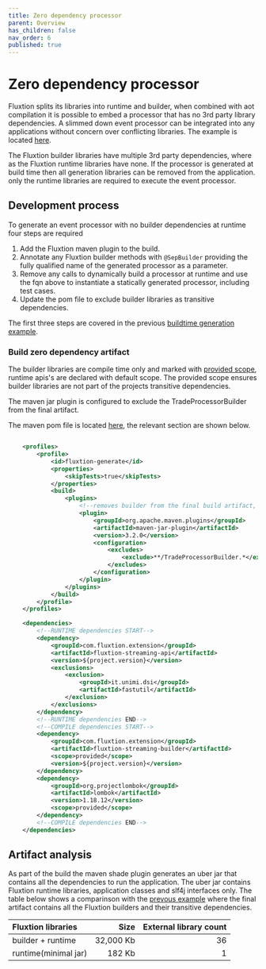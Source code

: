 ```yaml
---
title: Zero dependency processor
parent: Overview
has_children: false
nav_order: 6
published: true
---
```


# Zero dependency processor
Fluxtion splits its libraries into runtime and builder, when combined with aot compilation
it is possible to embed a processor that has no 3rd party library dependencies. A slimmed down
event processor can be integrated into any applications without concern over conflicting libraries.
The example is located [here](https://github.com/v12technology/fluxtion/tree/{{site.fluxtion_version}}/examples/quickstart/lesson-4).

The Fluxtion builder libraries have multiple 3rd party dependencies, where as the Fluxtion runtime 
libraries have none. If the processor is generated at build time then all generation libraries
can be removed from the application. only the runtime libraries are required to execute the
event processor.

## Development process
To generate an event processor with no builder dependencies at runtime four steps are required
1. Add the Fluxtion maven plugin to the build.
1. Annotate any Fluxtion builder methods with `@SepBuilder` providing the fully qualified name of the generated processor as a parameter.
1. Remove any calls to dynamically build a processor at runtime and use the fqn above to instantiate a statically generated processor, including test cases.
1. Update the pom file to exclude builder libraries as transitive dependencies.

The first three steps are covered in the previous [buildtime generation example](../../old-stuff/starting/aot_compilation.md).

### Build zero dependency artifact
The builder libraries are compile time only and marked 
with [provided scope](https://maven.apache.org/guides/introduction/introduction-to-dependency-mechanism.html#dependency-scope), 
runtime apis's are declared with default scope. The provided scope ensures builder 
libraries are not part of the projects transitive dependencies.

The maven jar plugin is configured to exclude the TradeProcessorBuilder from the final artifact.

The maven pom file is located [here](https://github.com/v12technology/fluxtion/tree/{{site.fluxtion_version}}/examples/quickstart/lesson-4/pom.xml), 
the relevant section are shown below.

```xml

    <profiles>
        <profile>
            <id>fluxtion-generate</id>
            <properties>
                <skipTests>true</skipTests>
            </properties>
            <build>
                <plugins>
                    <!--removes builder from the final build artifact, builder NOT required at runtime-->
                    <plugin>
                        <groupId>org.apache.maven.plugins</groupId>
                        <artifactId>maven-jar-plugin</artifactId>
                        <version>3.2.0</version>
                        <configuration>
                            <excludes>
                                <exclude>**/TradeProcessorBuilder.*</exclude>
                            </excludes>
                        </configuration>
                    </plugin>  
                </plugins>
            </build>
        </profile>
    </profiles>

    <dependencies>
        <!--RUNTIME dependencies START-->
        <dependency>
            <groupId>com.fluxtion.extension</groupId>
            <artifactId>fluxtion-streaming-api</artifactId>
            <version>${project.version}</version>
            <exclusions>
                <exclusion>
                    <groupId>it.unimi.dsi</groupId>
                    <artifactId>fastutil</artifactId>
                </exclusion>
            </exclusions>
        </dependency>
        <!--RUNTIME dependencies END-->
        <!--COMPILE dependencies START-->
        <dependency>
            <groupId>com.fluxtion.extension</groupId>
            <artifactId>fluxtion-streaming-builder</artifactId>
            <scope>provided</scope>
            <version>${project.version}</version>
        </dependency>
        <dependency>
            <groupId>org.projectlombok</groupId>
            <artifactId>lombok</artifactId>
            <version>1.18.12</version>
            <scope>provided</scope>
        </dependency>
        <!--COMPILE dependencies END-->
    </dependencies>

``` 


## Artifact analysis
As part of the build the maven shade plugin generates an uber jar that contains all the dependencies to run the application.
The uber jar contains Fluxtion runtime libraries, application classes and slf4j interfaces only. 
The table below shows a comparinson with the [prevous example](../../old-stuff/starting/aot_compilation.md) where the 
final artifact contains all the Fluxtion builders and their transitive dependencies.

| Fluxtion libraries   | Size              | External library count |
|:---------------------|------------------:|-----------------------:|
| builder + runtime    | 32,000 Kb         | 36  |
| runtime(minimal jar) |    182 Kb         |  1  |


